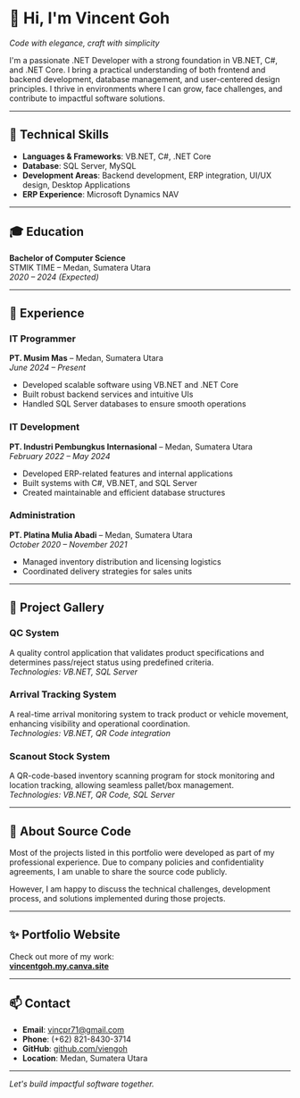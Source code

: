 # 👋 Hi, I'm Vincent Goh

*Code with elegance, craft with simplicity*

I'm a passionate .NET Developer with a strong foundation in VB.NET, C#, and .NET Core. I bring a practical understanding of both frontend and backend development, database management, and user-centered design principles. I thrive in environments where I can grow, face challenges, and contribute to impactful software solutions.

---

## 🧰 Technical Skills

- **Languages & Frameworks**: VB.NET, C#, .NET Core  
- **Database**: SQL Server, MySQL  
- **Development Areas**: Backend development, ERP integration, UI/UX design, Desktop Applications  
- **ERP Experience**: Microsoft Dynamics NAV  

---

## 🎓 Education

**Bachelor of Computer Science**  
STMIK TIME – Medan, Sumatera Utara  
*2020 – 2024 (Expected)*

---

## 💼 Experience

### **IT Programmer**  
**PT. Musim Mas** – Medan, Sumatera Utara  
*June 2024 – Present*  
- Developed scalable software using VB.NET and .NET Core  
- Built robust backend services and intuitive UIs  
- Handled SQL Server databases to ensure smooth operations

### **IT Development**  
**PT. Industri Pembungkus Internasional** – Medan, Sumatera Utara  
*February 2022 – May 2024*  
- Developed ERP-related features and internal applications  
- Built systems with C#, VB.NET, and SQL Server  
- Created maintainable and efficient database structures

### **Administration**  
**PT. Platina Mulia Abadi** – Medan, Sumatera Utara  
*October 2020 – November 2021*  
- Managed inventory distribution and licensing logistics  
- Coordinated delivery strategies for sales units

---

## 🧪 Project Gallery

### **QC System**  
A quality control application that validates product specifications and determines pass/reject status using predefined criteria.  
*Technologies: VB.NET, SQL Server*

### **Arrival Tracking System**  
A real-time arrival monitoring system to track product or vehicle movement, enhancing visibility and operational coordination.  
*Technologies: VB.NET, QR Code integration*

### **Scanout Stock System**  
A QR-code-based inventory scanning program for stock monitoring and location tracking, allowing seamless pallet/box management.  
*Technologies: VB.NET, QR Code, SQL Server*

---

## 🔐 About Source Code

Most of the projects listed in this portfolio were developed as part of my professional experience. Due to company policies and confidentiality agreements, I am unable to share the source code publicly.

However, I am happy to discuss the technical challenges, development process, and solutions implemented during those projects.

---

## ✨ Portfolio Website

Check out more of my work:  
**[vincentgoh.my.canva.site](https://vincentgoh.my.canva.site)**

---

## 📫 Contact

- **Email**: [vincpr71@gmail.com](mailto:vincpr71@gmail.com)  
- **Phone**: (+62) 821-8430-3714  
- **GitHub**: [github.com/viengoh](https://github.com/viengoh)  
- **Location**: Medan, Sumatera Utara  

---

*Let's build impactful software together.*
